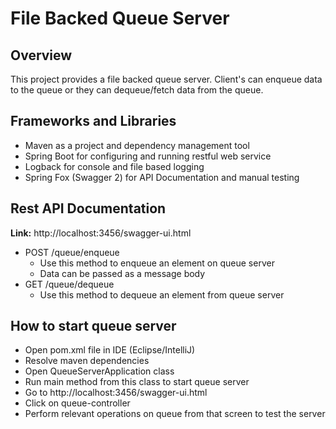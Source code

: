 # File Backed Queue Server

## Overview

This project provides a file backed queue server. Client's can enqueue data to the queue or they can dequeue/fetch data from the queue.

## Frameworks and Libraries

* Maven as a project and dependency management tool
* Spring Boot for configuring and running restful web service
* Logback for console and file based logging
* Spring Fox (Swagger 2) for API Documentation and manual testing

## Rest API Documentation

**Link:** http://localhost:3456/swagger-ui.html

* POST /queue/enqueue
   * Use this method to enqueue an element on queue server
   * Data can be passed as a message body
* GET /queue/dequeue
   * Use this method to dequeue an element from queue server

## How to start queue server

* Open pom.xml file in IDE (Eclipse/IntelliJ)
* Resolve maven dependencies
* Open QueueServerApplication class
* Run main method from this class to start queue server
* Go to http://localhost:3456/swagger-ui.html
* Click on queue-controller
* Perform relevant operations on queue from that screen to test the server